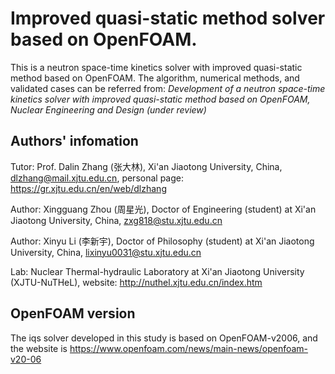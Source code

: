 # Improved quasi-static method solver based on OpenFOAM.

This is a neutron space-time kinetics solver with improved quasi-static method based on OpenFOAM. The algorithm, numerical methods, and validated cases can be referred from: *Development of a neutron space-time kinetics solver with improved quasi-static method based on OpenFOAM, Nuclear Engineering and Design (under review)*

## Authors' infomation
Tutor: Prof. Dalin Zhang (张大林), Xi'an Jiaotong University, China, <dlzhang@mail.xjtu.edu.cn>, personal page: <https://gr.xjtu.edu.cn/en/web/dlzhang>

Author: Xingguang Zhou (周星光), Doctor of Engineering (student) at Xi'an Jiaotong University, China, <zxg818@stu.xjtu.edu.cn>

Author: Xinyu Li (李新宇), Doctor of Philosophy (student) at Xi'an Jiaotong University, China, <lixinyu0031@stu.xjtu.edu.cn>

Lab: Nuclear Thermal-hydraulic Laboratory at Xi'an Jiaotong University (XJTU-NuTHeL), website: <http://nuthel.xjtu.edu.cn/index.htm>

## OpenFOAM version
The iqs solver developed in this study is based on OpenFOAM-v2006, and the website is <https://www.openfoam.com/news/main-news/openfoam-v20-06>

